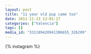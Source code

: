 ```yaml
---
layout: post
title: "11 year old pup came too"
date: 2012-11-23 13:01:17
categories: ["Valencia"]
tags: []
media_id: "331189420941306655_326209"
---
```


{% instagram %}
